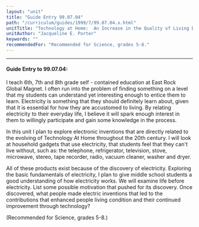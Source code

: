 ```yaml
---
layout: "unit"
title: "Guide Entry 99.07.04"
path: "/curriculum/guides/1999/7/99.07.04.x.html"
unitTitle: "Technology at Home:  An Increase in the Quality of Living Due to Electronic Inventions"
unitAuthor: "Jacqueline E. Porter"
keywords: ""
recommendedFor: "Recommended for Science, grades 5-8."
---
```

<body>
<hr/>
<h4>
Guide Entry to 99.07.04:
</h4>
I teach 6th, 7th and 8th grade self - contained education at East Rock Global Magnet.  I often run into the problem of finding something on a level that my students can understand yet interesting enough to entice them to learn.  Electricity is something that they should definitely learn about, given that it is essential for how they are accustomed to living.  By relating electricity to their everyday life, I believe it will spark enough interest in them to willingly participate and gain some knowledge in the process.
<p>
In this unit I plan to explore electronic inventions that are directly related to the evolving of Technology At Home throughout the 20th century.  I will look at household gadgets that use electricity, that students feel that they can't live without, such as:  the telephone, refrigerator, television, stove, microwave, stereo, tape recorder, radio, vacuum cleaner, washer and dryer.
</p>
<p>
All of these products exist because of the discovery of electricity. Exploring the basic fundamentals of electricity, I plan to give middle school students a good understanding of how electricity works.  We will examine life before electricity.  List some possible motivation that pushed for its discovery.  Once discovered, what people made electric inventions that led to the contributions that enhanced people living condition and their continued improvement through technology?
</p>
<p>
(Recommended for Science, grades 5-8.)
</p>
</body>